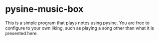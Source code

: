 # pysine-music-box

This is a simple program that plays notes using pysine. 
You are free to configure to your own liking, such
as playing a song other than what it is presented here.
